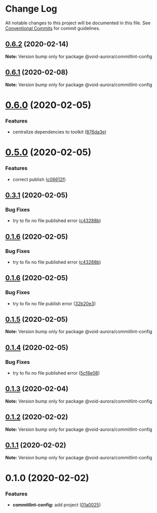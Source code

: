 # Change Log

All notable changes to this project will be documented in this file.
See [Conventional Commits](https://conventionalcommits.org) for commit guidelines.

## [0.6.2](https://github.com/void-aurora/toolkit/compare/@void-aurora/commitlint-config@0.6.1...@void-aurora/commitlint-config@0.6.2) (2020-02-14)

**Note:** Version bump only for package @void-aurora/commitlint-config

## [0.6.1](https://github.com/void-aurora/toolkit/compare/@void-aurora/commitlint-config@0.6.0...@void-aurora/commitlint-config@0.6.1) (2020-02-08)

**Note:** Version bump only for package @void-aurora/commitlint-config

# [0.6.0](https://github.com/void-aurora/toolkit/compare/@void-aurora/commitlint-config@0.5.0...@void-aurora/commitlint-config@0.6.0) (2020-02-05)

### Features

- centralize dependencies to toolkit ([876da3e](https://github.com/void-aurora/toolkit/commit/876da3edba748c65b16b64faf5041a29c90d4a69))

# [0.5.0](https://github.com/void-aurora/toolkit/compare/@void-aurora/commitlint-config@0.3.1...@void-aurora/commitlint-config@0.5.0) (2020-02-05)

### Features

- correct publish ([c06612f](https://github.com/void-aurora/toolkit/commit/c06612f414169f8855f95f1e5419967680073e26))

## [0.3.1](https://github.com/void-aurora/toolkit/compare/@void-aurora/commitlint-config@0.1.6...@void-aurora/commitlint-config@0.3.1) (2020-02-05)

### Bug Fixes

- try to fix no file published error ([c43288b](https://github.com/void-aurora/toolkit/commit/c43288baa254be34b75640e0f65653c538b95e97))

## [0.1.6](https://github.com/void-aurora/toolkit/compare/@void-aurora/commitlint-config@0.1.6...@void-aurora/commitlint-config@0.1.6) (2020-02-05)

### Bug Fixes

- try to fix no file published error ([c43288b](https://github.com/void-aurora/toolkit/commit/c43288baa254be34b75640e0f65653c538b95e97))

## [0.1.6](https://github.com/void-aurora/toolkit/compare/@void-aurora/commitlint-config@0.1.5...@void-aurora/commitlint-config@0.1.6) (2020-02-05)

### Bug Fixes

- try to fix no file publish error ([32b20e3](https://github.com/void-aurora/toolkit/commit/32b20e39d8c80d961931424c061f2d49527d9259))

## [0.1.5](https://github.com/void-aurora/toolkit/compare/@void-aurora/commitlint-config@0.1.4...@void-aurora/commitlint-config@0.1.5) (2020-02-05)

**Note:** Version bump only for package @void-aurora/commitlint-config

## [0.1.4](https://github.com/void-aurora/toolkit/compare/@void-aurora/commitlint-config@0.1.3...@void-aurora/commitlint-config@0.1.4) (2020-02-05)

### Bug Fixes

- try to fix no file published error ([5cf8e08](https://github.com/void-aurora/toolkit/commit/5cf8e08286ccb149578dcf9833400cae61a9c535))

## [0.1.3](https://github.com/void-aurora/toolkit/compare/@void-aurora/commitlint-config@0.1.2...@void-aurora/commitlint-config@0.1.3) (2020-02-04)

**Note:** Version bump only for package @void-aurora/commitlint-config

## [0.1.2](https://github.com/void-aurora/toolkit/compare/@void-aurora/commitlint-config@0.1.1...@void-aurora/commitlint-config@0.1.2) (2020-02-02)

**Note:** Version bump only for package @void-aurora/commitlint-config

## [0.1.1](https://github.com/void-aurora/toolkit/compare/@void-aurora/commitlint-config@0.1.0...@void-aurora/commitlint-config@0.1.1) (2020-02-02)

**Note:** Version bump only for package @void-aurora/commitlint-config

# 0.1.0 (2020-02-02)

### Features

- **commitlint-config:** add project ([01a0025](https://github.com/void-aurora/toolkit/commit/01a00258655e9036efaaae8d98281635bf2f40ef))

